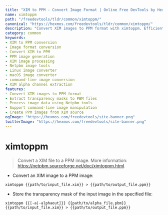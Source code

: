 ```yaml
---
title: "XIM to PPM - Convert Image Format | Online Free DevTools by Hexmos"
name: ximtoppm
path: "/freedevtools/tldr/common/ximtoppm/"
canonical: "https://hexmos.com/freedevtools/tldr/common/ximtoppm/"
description: "Convert XIM images to PPM format with ximtoppm. Efficiently manage image formats and transparency masks via command line. Free online tool, no registration required."
category: common
keywords:
- XIM to PPM conversion
- Image format conversion
- Convert XIM to PPM
- PPM image generation
- XIM image processing
- Netpbm image tools
- Linux image converter
- macOS image converter
- command-line image conversion
- XIM alpha channel extraction
features:
- Convert XIM images to PPM format
- Extract transparency masks to PBM files
- Process image data using Netpbm tools
- Support command-line image manipulation
- Create PPM images from XIM source
ogImage: "https://hexmos.com/freedevtools/site-banner.png"
twitterImage: "https://hexmos.com/freedevtools/site-banner.png"
---
```


# ximtoppm

> Convert a XIM file to a PPM image.
> More information: <https://netpbm.sourceforge.net/doc/ximtoppm.html>.

- Convert an XIM image to a PPM image:

`ximtoppm {{path/to/input_file.xim}} > {{path/to/output_file.ppm}}`

- Store the transparency mask of the input image in the specified file:

`ximtoppm {{[-a|-alphaout]}} {{path/to/alpha_file.pbm}} {{path/to/input_file.xim}} > {{path/to/output_file.ppm}}`
